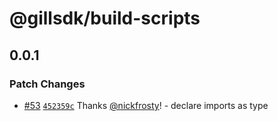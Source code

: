 # @gillsdk/build-scripts

## 0.0.1

### Patch Changes

- [#53](https://github.com/gillsdk/gill/pull/53)
  [`452359c`](https://github.com/gillsdk/gill/commit/452359c08c5fd089fb1f1e7959e70fb34e148697) Thanks
  [@nickfrosty](https://github.com/nickfrosty)! - declare imports as type
